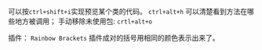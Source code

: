可以按`ctrl+shift+i`实现预览某个类的代码。
`ctrl+alt+h` 可以清楚看到方法在哪些地方被调用；
手动移除未使用包: `crtl+alt+o`

插件：
`Rainbow Brackets` 插件成对的括号用相同的颜色表示出来了。